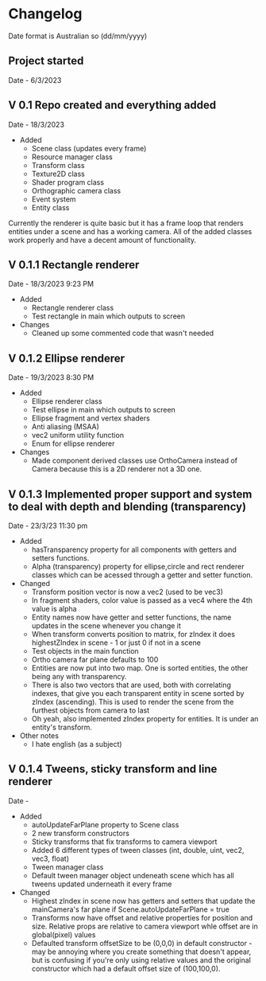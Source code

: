 # Changelog
Date format is Australian so (dd/mm/yyyy)
## Project started
Date - 6/3/2023
## V 0.1 Repo created and everything added
Date - 18/3/2023 
* Added 
    * Scene class (updates every frame)
    * Resource manager class
    * Transform class
    * Texture2D class
    * Shader program class
    * Orthographic camera class
    * Event system
    * Entity class  

Currently the renderer is quite basic but it has a frame loop that renders entities under a scene and has a working camera. All of the added classes work properly and have a decent amount of functionality.
## V 0.1.1 Rectangle renderer
Date - 18/3/2023 9:23 PM
* Added 
   * Rectangle renderer class
   * Test rectangle in main which outputs to screen  
* Changes   
   * Cleaned up some commented code that wasn't needed  
## V 0.1.2 Ellipse renderer
Date - 19/3/2023 8:30 PM
* Added 
   * Ellipse renderer class
   * Test ellipse in main which outputs to screen  
   * Ellipse fragment and vertex shaders
   * Anti aliasing (MSAA)
   * vec2 uniform utility function
   * Enum for ellipse renderer
* Changes   
   * Made component derived classes use OrthoCamera instead of Camera because this is a 2D renderer not a 3D one.  
## V 0.1.3 Implemented proper support and system to deal with depth and blending (transparency)
Date - 23/3/23 11:30 pm
* Added
   * hasTransparency property for all components with getters and setters functions.
   * Alpha (transparency) property for ellipse,circle and rect renderer classes which can be acessed through a getter and setter function.
* Changed
   * Transform position vector is now a vec2 (used to be vec3)
   * In fragment shaders, color value is passed as a vec4 where the 4th value is alpha
   * Entity names now have getter and setter functions, the name updates in the scene whenever you change it
   * When transform converts position to matrix, for zIndex it does highestZIndex in scene - 1 or just 0 if not in a scene
   * Test objects in the main function
   * Ortho camera far plane defaults to 100
   * Entities are now put into two map. One is sorted entities, the other being any with transparency. 
   * There is also two vectors that are used, both with correlating indexes, that give you each transparent entity in scene sorted by zIndex (ascending). This is used to render the scene from the furthest objects from camera to last
   * Oh yeah, also implemented zIndex property for entities. It is under an entity's transform.
 * Other notes
   * I hate english (as a subject)
## V 0.1.4 Tweens, sticky transform and line renderer
Date - 
* Added
   * autoUpdateFarPlane property to Scene class
   * 2 new transform constructors
   * Sticky transforms that fix transforms to camera viewport 
   * Added 6 different types of tween classes (int, double, uint, vec2, vec3, float) 
   * Tween manager class
   * Default tween manager object undeneath scene which has all tweens updated underneath it every frame
* Changed
   * Highest zIndex in scene now has getters and setters that update the mainCamera's far plane if Scene.autoUpdateFarPlane = true
   * Transforms now have offset and relative properties for position and size. Relative props are relative to camera viewport whle offset are in global(pixel) values
   * Defaulted transform offsetSize to be (0,0,0) in default constructor - may be annoying where you create something that doesn't appear, but is confusing if you're only using relative values and the original constructor which had a default offset size of (100,100,0).
